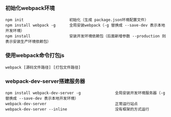 
### 初始化webpack环境
    npm init                    初始化（生成 package.json环境配置文件）
    npm install webpack -g      全局安装webpack（-g 替换成 --save-dev 表示本地开发环境）
    npm install                 安装开发环境依赖包（后面新增参数 --production 则表示安装生产环境依赖包）
    
### 使用webpack命令打包js
    webpack [源码文件路径] [打包文件路径]

### webpack-dev-server搭建服务器
    npm install webpack-dev-server -g               全局安装开发环境服务器（-g 替换成 --save-dev 表示本地开发环境）
    webpack-dev-server                              正常运行站点
    webpack-dev-server --inline                     没有框架的方式运行
